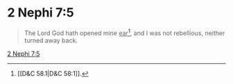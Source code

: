 # 2 Nephi 7:5

> The Lord God hath opened mine <u>ear</u>[^a], and I was not rebellious, neither turned away back.

[2 Nephi 7:5](https://www.churchofjesuschrist.org/study/scriptures/bofm/2-ne/7?lang=eng&id=p5#p5)


[^a]: [[D&C 58.1|D&C 58:1]].  
